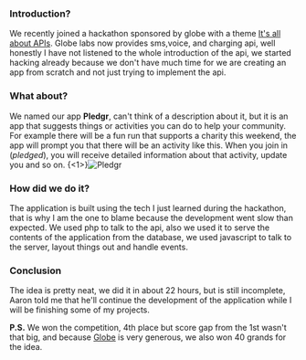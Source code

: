 ### Introduction?
We recently joined a hackathon sponsored by globe with a theme [It's all about APIs](/hackathon-its-all-about-apis/). Globe labs now provides sms,voice, and charging api, well honestly I have not listened to the whole introduction of the api, we started hacking already because we don't have much time for we are creating an app from scratch and not just trying to implement the api.

### What about?
We named our app **Pledgr**, can't think of a description about it, but it is an app that suggests things or activities you can do to help your community. For example there will be a fun run that supports a charity this weekend, the app will prompt you that there will be an activity like this. When you join in (*pledged*), you will receive detailed information about that activity, update you and so on.
{<1>}![Pledgr](/content/images/2013/Nov/pledgr.png)

### How did we do it?
The application is built using the tech I just learned during the hackathon, that is why I am the one to blame because the development went slow than expected. We used php to talk to the api, also we used it to serve the contents of the application from the database, we used javascript to talk to the server, layout things out and handle events.


### Conclusion
The idea is pretty neat, we did it in about 22 hours, but is still incomplete, Aaron told me that he'll continue the development of the application while I will be finishing some of my projects.

**P.S.** We won the competition, 4th place but score gap from the 1st wasn't that big, and because [Globe](www.globe.com.ph) is very generous, we also won 40 grands for the idea.
